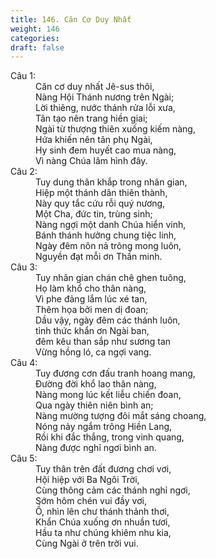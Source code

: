 ```yaml
---
title: 146. Căn Cơ Duy Nhất
weight: 146
categories: 
draft: false
---
```

<dl><dt>Câu 1:</dt><dd data-verse="1">Căn cơ duy nhất Jê-sus thôi, <br/>Nàng Hội Thánh nương trên Ngài; <br/>Lời thiêng, nước thánh rửa lỗi xưa, <br/>Tân tạo nên trang hiền giai; <br/>Ngài từ thượng thiên xuống kiếm nàng, <br/>Hứa khiến nên tân phụ Ngài, <br/>Hy sinh đem huyết cao mua nàng, <br/>Vì nàng Chúa lâm hình đây. </dd><dt>Câu 2:</dt><dd data-verse="2">Tuy dung thân khắp trong nhân gian, <br/>Hiệp một thánh dân thiên thành, <br/>Này quy tắc cứu rỗi quý nương, <br/>Một Cha, đức tin, trùng sinh; <br/>Nàng ngợi một danh Chúa hiển vinh, <br/>Bánh thánh hưởng chung tiệc linh, <br/>Ngày đêm nôn nả trông mong luôn, <br/>Nguyền đạt mỗi ơn Thần minh. </dd><dt>Câu 3:</dt><dd data-verse="3">Tuy nhân gian chán chê ghen tuông, <br/>Họ làm khổ cho thân nàng, <br/>Vì phe đảng lắm lúc xé tan, <br/>Thêm họa bởi men dị đoan; <br/>Dầu vậy, ngày đêm các thánh luôn, <br/>tỉnh thức khẩn ơn Ngài ban, <br/>đêm kêu than sắp như sương tan <br/>Vừng hồng ló, ca ngợi vang. </dd><dt>Câu 4:</dt><dd data-verse="4">Tuy đương cơn đấu tranh hoang mang, <br/>Đường đời khổ lao thân nàng, <br/>Nàng mong lúc kết liễu chiến đoan, <br/>Qua ngày thiên niên bình an; <br/>Nàng mường tượng đôi mắt sáng choang, <br/>Nóng nảy ngắm trông Hiền Lang, <br/>Rồi khi đắc thắng, trong vinh quang, <br/>Nàng được nghỉ ngơi bình an. </dd><dt>Câu 5:</dt><dd data-verse="5">Tuy thân trên đất đương chơi vơi, <br/>Hội hiệp với Ba Ngôi Trời, <br/>Cùng thông cảm các thánh nghỉ ngơi, <br/>Sớm hôm chén vui đầy vơi, <br/>Ồ, nhìn lên chư thánh thảnh thơi, <br/>Khẩn Chúa xuống ơn nhuần tươi, <br/>Hầu ta như chúng khiêm nhu kia, <br/>Cùng Ngài ở trên trời vui. </dd></dl>